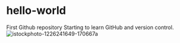 # hello-world
First Github repository
Starting to learn GitHub and version control.
![istockphoto-1226241649-170667a](https://user-images.githubusercontent.com/91850949/150161166-355fb405-e5a9-4ade-98f8-8b998244394a.jpg)
